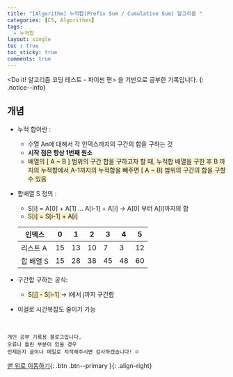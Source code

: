 ```yaml
---
title: "[Algorithm] 누적합(Prefix Sum / Cumulative Sum) 알고리즘 "
categories: [CS, Algorithms]
tags:
  - 누적합
layout: single
toc : true
toc_sticky: true
comments: true
---
```


<Do it! 알고리즘 코딩 테스트 - 파이썬 편> 을 기반으로 공부한 기록입니다. 
{: .notice--info}

## 개념
- 누적 합이란 : 
    - 수열 An에 대해서 각 인덱스까지의 구간의 합을 구하는 것
    - **시작 점은 항상 1번째 원소**
    - <span style="background-color: #fff3cd"> 배열의 [ A ~ B ] 범위의 구간 합을 구하고자 할 때, 누적합 배열을 구한 후 B 까지의 누적합에서 A-1까지의 누적합을 빼주면 [ A ~ B] 범위의 구간의 합을 구할 수 있음</span> 

- 합배열 S 정의 : 
    - S[i] = A[0] + A[1] ... A[i-1] + A[i]  -> A[0] 부터 A[i]까지의 합
    - <span style="background-color: #fff3cd"> S[i] = S[i-1] + A[i] </span>

    | 인덱스 | 0  | 1  | 2  | 3  | 4  | 5  |
    |--------|----|----|----|----|----|----|
    | 리스트 A | 15 | 13 | 10 | 7  | 3  | 12 |
    | 합 배열 S | 15 | 28 | 38 | 45 | 48 | 60 |

- 구간합 구하는 공식:
    - <span style="background-color: #fff3cd"> S[j] - S[i-1] </span> -> i에서 j까지 구간합
- 이걸로 시간복잡도 줄이기 가능

<br>

    개인 공부 기록용 블로그입니다.
    오류나 틀린 부분이 있을 경우 
    언제든지 글이나 메일로 지적해주시면 감사하겠습니다! ☺

[맨 위로 이동하기](#){: .btn .btn--primary }{: .align-right}